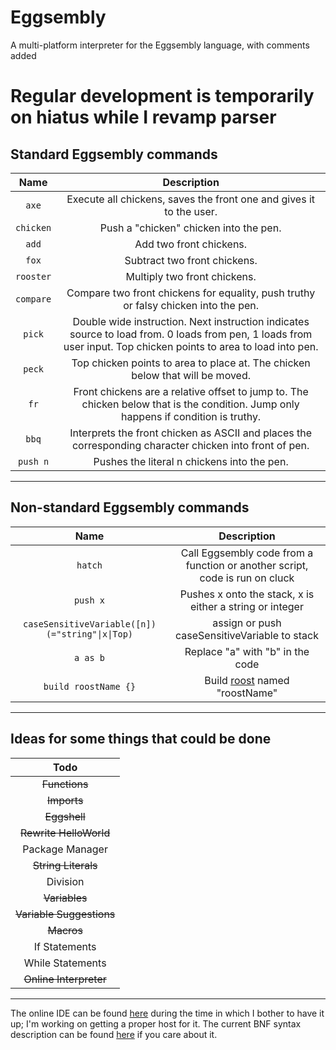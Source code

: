 # Eggsembly
A multi-platform interpreter for the Eggsembly language, with comments added

# Regular development is temporarily on hiatus while I revamp parser

## Standard Eggsembly commands
|    Name    |                                                                          Description                                                                           |
|:----------:|:--------------------------------------------------------------------------------------------------------------------------------------------------------------:|
|   `axe`    |                                              Execute all chickens, saves the front one and gives it to the user.                                               |
| `chicken`  |                                                             Push a "chicken" chicken into the pen.                                                             |
|   `add`    |                                                                    Add two front chickens.                                                                     |
|   `fox`    |                                                                  Subtract two front chickens.                                                                  |
| `rooster`  |                                                                  Multiply two front chickens.                                                                  |
| `compare`  |                                      Compare two front chickens for equality, push truthy or falsy chicken into the pen.                                       |
|   `pick`   |Double wide instruction. Next instruction indicates source to load from. 0 loads from pen, 1 loads from user input. Top chicken points to area to load into pen.|
|   `peck`   |                                         Top chicken points to area to place at. The chicken below that will be moved.                                          |
|    `fr`    |              Front chickens are a relative offset to jump to. The chicken below that is the condition. Jump only happens if condition is truthy.               |
|   `bbq`    |                            Interprets the front chicken as ASCII and places the corresponding character chicken into front of pen.                             |
|  `push n`  |                                                          Pushes the literal n chickens into the pen.                                                           |
-----------------------------------------------------------------------------------------------------------------------------------------------------------------------------

## Non-standard Eggsembly commands
|                    Name                       |                               Description                                 |
|:---------------------------------------------:|:-------------------------------------------------------------------------:|
|                    `hatch`                    |Call Eggsembly code from a function or another script, code is run on cluck|
|                   `push x`                    |         Pushes x onto the stack, x is either a string or integer          |
|`caseSensitiveVariable([n])(="string"\|x\|Top)`|               assign or push caseSensitiveVariable to stack               |
|                   `a as b`                    |                     Replace "a" with "b" in the code                      |
|             `build roostName {}`              |              Build [roost](TERMINOLOGY.md) named "roostName"              |
-----------------------------------------------------------------------------------------------------------------------------

## Ideas for some things that could be done
|                       Todo                      |
|:-----------------------------------------------:|
|                  ~~Functions~~                  |
|                   ~~Imports~~                   |
|                  ~~Eggshell~~                   |
|             ~~Rewrite HelloWorld~~              |
|                 Package Manager                 |
|               ~~String Literals~~               |
|                    Division                     |
|                  ~~Variables~~                  |
|            ~~Variable Suggestions~~             |
|                   ~~Macros~~                    |
|                  If Statements                  |
|                While Statements                 |
|             ~~Online Interpreter~~              |
---------------------------------------------------

The online IDE can be found [here](https://eggsembly-online-interpreter--sheep44.repl.co) during the time in which
I bother to have it up; I'm working on getting a proper host for it. The current BNF syntax description can be found
[here](Eggsembly.bnf) if you care about it.
